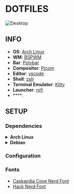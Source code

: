 # DOTFILES

<div>
    <img src="assets/desktop-002.png" alt="Desktop">
</div>

## INFO

- **OS**: [Arch Linux](https://archlinux.org/)
- **WM**: [BSPWM](https://github.com/baskerville/bspwm)
- **Bar**: [Polybar](https://polybar.github.io/)
- **Compositor**: [Picom](https://github.com/yshui/picom)
- **Editor**: [vscode](https://code.visualstudio.com/)
- **Shell**: [zsh](https://www.zsh.org/)
- **Terminal Emulator**: [Kitty](https://sw.kovidgoyal.net/kitty/)
- **Launcher**: [rofi](https://github.com/davatorium/rofi)
- ****:

## SETUP

### Dependencies
<details>
    <summary><b>Arch Linux</b></summary>

```bash
pacman -S bspwm sxhkd picom nautilus nitrogen rofi 
```

```bash
yay -S betterlockscreen
```
</details>

<details>
    <summary><b>Debian</b></summary>

```bash
apt install bspwm sxhkd picom nautilus nitrogen rofi
```
</details>

### Configuration

### Fonts

- [Caskaydia Cove Nerd Font](https://github.com/ryanoasis/nerd-fonts/releases/download/v2.3.3/CascadiaCode.zip)
- [Hack Nerd Font](https://github.com/ryanoasis/nerd-fonts/releases/download/v2.3.3/Hack.zip)